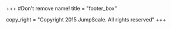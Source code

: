 +++
#Don't remove name!
title = "footer_box"

copy_right = "Copyright 2015 JumpScale. All rights reserved"
+++